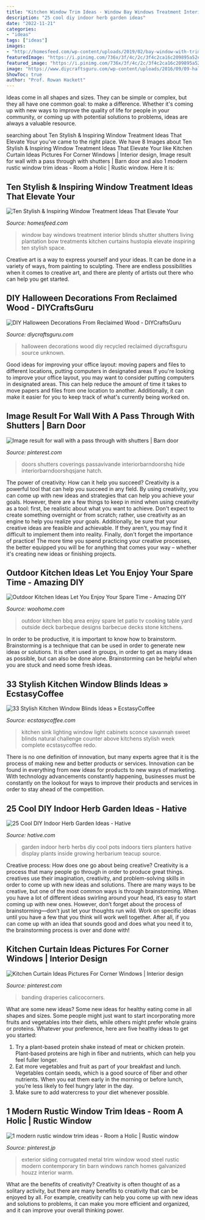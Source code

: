 ```yaml
---
title: "Kitchen Window Trim Ideas - Window Bay Windows Treatment Interior Blinds Shutter Shutters Living Plantation Bow Treatments Kitchen Curtains Hustopia Elevate Inspiring Ten Stylish Space"
description: "25 cool diy indoor herb garden ideas"
date: "2022-11-21"
categories:
- "ideas"
tags: ["ideas"]
images:
- "http://homesfeed.com/wp-content/uploads/2019/02/bay-window-with-trim-shutter-in-white-white-sofa-slipcovers-x-base-coffee-table-in-white-wood-plank-floors.jpg"
featuredImage: "https://i.pinimg.com/736x/3f/4c/2c/3f4c2ca16c209895a52ea0aa591e3a7f.jpg"
featured_image: "https://i.pinimg.com/736x/3f/4c/2c/3f4c2ca16c209895a52ea0aa591e3a7f.jpg"
image: "https://www.diycraftsguru.com/wp-content/uploads/2016/09/09-halloween-decorations-made-out-of-recycled-wood.jpg"
ShowToc: true
author: "Prof. Rowan Hackett"
---
```



Ideas come in all shapes and sizes. They can be simple or complex, but they all have one common goal: to make a difference. Whether it's coming up with new ways to improve the quality of life for people in your community, or coming up with potential solutions to problems, ideas are always a valuable resource.

	

		
searching about Ten Stylish &amp; Inspiring Window Treatment Ideas That Elevate Your you've came to the right place. We have 8 Images about Ten Stylish &amp; Inspiring Window Treatment Ideas That Elevate Your like Kitchen Curtain Ideas Pictures For Corner Windows | Interior design, Image result for wall with a pass through with shutters | Barn door and also 1 modern rustic window trim ideas - Room a Holic | Rustic window. Here it is:
		
    
## Ten Stylish &amp; Inspiring Window Treatment Ideas That Elevate Your

<img loading=lazy src="http://homesfeed.com/wp-content/uploads/2019/02/bay-window-with-trim-shutter-in-white-white-sofa-slipcovers-x-base-coffee-table-in-white-wood-plank-floors.jpg" onerror="this.onerror=null;this.src='https://tse2.mm.bing.net/th?id=OIP.dtkwbXb9L7Ag9WrntYt55gHaLH&amp;pid=15.1';" alt="Ten Stylish &amp; Inspiring Window Treatment Ideas That Elevate Your">

_Source: homesfeed.com_

>window bay windows treatment interior blinds shutter shutters living plantation bow treatments kitchen curtains hustopia elevate inspiring ten stylish space. 

	

Creative art is a way to express yourself and your ideas. It can be done in a variety of ways, from painting to sculpting. There are endless possibilities when it comes to creative art, and there are plenty of artists out there who can help you get started.

    
## DIY Halloween Decorations From Reclaimed Wood - DIYCraftsGuru

<img loading=lazy src="https://www.diycraftsguru.com/wp-content/uploads/2016/09/09-halloween-decorations-made-out-of-recycled-wood.jpg" onerror="this.onerror=null;this.src='https://tse4.mm.bing.net/th?id=OIP.cba10RhgbOlkEYJn68-AaAHaNK&amp;pid=15.1';" alt="DIY Halloween Decorations From Reclaimed Wood - DIYCraftsGuru">

_Source: diycraftsguru.com_

>halloween decorations wood diy recycled reclaimed diycraftsguru source unknown. 

	

Good ideas for improving your office layout: moving papers and files to different locations, putting computers in designated areas
If you're looking to improve your office layout, you may want to consider putting computers in designated areas. This can help reduce the amount of time it takes to move papers and files from one location to another. Additionally, it can make it easier for you to keep track of what's currently being worked on.

    
## Image Result For Wall With A Pass Through With Shutters | Barn Door

<img loading=lazy src="https://i.pinimg.com/736x/3f/4c/2c/3f4c2ca16c209895a52ea0aa591e3a7f.jpg" onerror="this.onerror=null;this.src='https://tse2.mm.bing.net/th?id=OIP.pPzIZ0_3bHOsv1bq3cze7wAAAA&amp;pid=15.1';" alt="Image result for wall with a pass through with shutters | Barn door">

_Source: pinterest.com_

>doors shutters coverings passavivande interiorbarndoorshq hide interiorbarndoorshqsjane hatch. 

	

The power of creativity: How can it help you succeed?
Creativity is a powerful tool that can help you succeed in any field. By using creativity, you can come up with new ideas and strategies that can help you achieve your goals. However, there are a few things to keep in mind when using creativity as a tool: first, be realistic about what you want to achieve. Don't expect to create something overnight or from scratch; rather, use creativity as an engine to help you realize your goals. Additionally, be sure that your creative ideas are feasible and achievable. If they aren't, you may find it difficult to implement them into reality. Finally, don't forget the importance of practice! The more time you spend practicing your creative processes, the better equipped you will be for anything that comes your way – whether it's creating new ideas or finishing projects.

    
## Outdoor Kitchen Ideas Let You Enjoy Your Spare Time - Amazing DIY

<img loading=lazy src="http://www.woohome.com/wp-content/uploads/2014/02/outdoor-kitchen-15.jpg" onerror="this.onerror=null;this.src='https://tse2.mm.bing.net/th?id=OIP.aBX0IHzMpmdlZpbli8pgXgHaJ4&amp;pid=15.1';" alt="Outdoor Kitchen Ideas Let You Enjoy Your Spare Time - Amazing DIY">

_Source: woohome.com_

>outdoor kitchen bbq area enjoy spare let patio tv cooking table yard outside deck barbeque designs barbecue decks stone kitchens. 

	

In order to be productive, it is important to know how to brainstorm. Brainstorming is a technique that can be used in order to generate new ideas or solutions. It is often used in groups, in order to get as many ideas as possible, but can also be done alone. Brainstorming can be helpful when you are stuck and need some fresh ideas.

    
## 33 Stylish Kitchen Window Blinds Ideas » EcstasyCoffee

<img loading=lazy src="https://i0.wp.com/www.ecstasycoffee.com/wp-content/uploads/2016/10/white-cabinets-and-natural-light.jpg?resize=564%2C846" onerror="this.onerror=null;this.src='https://tse1.mm.bing.net/th?id=OIP.9D7Pf747K2MwGUdc8ALmdwHaLH&amp;pid=15.1';" alt="33 Stylish Kitchen Window Blinds Ideas » EcstasyCoffee">

_Source: ecstasycoffee.com_

>kitchen sink lighting window light cabinets sconce savannah sweet blinds natural challenge counter above kitchens stylish week complete ecstasycoffee redo. 

	

There is no one definition of innovation, but many experts agree that it is the process of making new and better products or services. Innovation can be found in everything from new ideas for products to new ways of marketing. With technology advancements constantly happening, businesses must be constantly on the lookout for ways to improve their products and services in order to stay ahead of the competition.

    
## 25 Cool DIY Indoor Herb Garden Ideas - Hative

<img loading=lazy src="http://hative.com/wp-content/uploads/2014/11/indoor-garden/25-tiers-of-herbs.jpg" onerror="this.onerror=null;this.src='https://tse3.mm.bing.net/th?id=OIP.4RnxXOb-65zizvkcVai5qAHaK_&amp;pid=15.1';" alt="25 Cool DIY Indoor Herb Garden Ideas - Hative">

_Source: hative.com_

>garden indoor herb herbs diy cool pots indoors tiers planters hative display plants inside growing herbarium teacup source. 

	

Creative process: How does one go about being creative?
Creativity is a process that many people go through in order to produce great things. creatives use their imagination, creativity, and problem-solving skills in order to come up with new ideas and solutions. There are many ways to be creative, but one of the most common ways is through brainstorming. When you have a lot of different ideas swirling around your head, it’s easy to start coming up with new ones. However, don’t forget about the process of brainstorming—don’t just let your thoughts run wild. Work on specific ideas until you have a few that you think will work well together. After all, if you can come up with an idea that sounds good and does what you need it to, the brainstorming process is over and done with!

    
## Kitchen Curtain Ideas Pictures For Corner Windows | Interior Design

<img loading=lazy src="https://i.pinimg.com/736x/a5/11/86/a5118629a0ab445337bf28cea6bd80ab.jpg" onerror="this.onerror=null;this.src='https://tse3.mm.bing.net/th?id=OIP.ov2WBeUblU7Ko1Typ_Gy2wHaJ4&amp;pid=15.1';" alt="Kitchen Curtain Ideas Pictures For Corner Windows | Interior design">

_Source: pinterest.com_

>banding draperies calicocorners. 

	

What are some new ideas?
Some new ideas for healthy eating come in all shapes and sizes. Some people might just want to start incorporating more fruits and vegetables into their diets, while others might prefer whole grains or proteins. Whatever your preference, here are five healthy ideas to get you started: 
1) Try a plant-based protein shake instead of meat or chicken protein. Plant-based proteins are high in fiber and nutrients, which can help you feel fuller longer. 
2) Eat more vegetables and fruit as part of your breakfast and lunch. Vegetables contain seeds, which is a good source of fiber and other nutrients. When you eat them early in the morning or before lunch, you’re less likely to feel hungry later in the day. 
3) Make sure to add watercress to your diet whenever possible.

    
## 1 Modern Rustic Window Trim Ideas - Room A Holic | Rustic Window

<img loading=lazy src="https://i.pinimg.com/736x/0b/1b/5c/0b1b5c14610b3e6b6984cc342a27530b.jpg" onerror="this.onerror=null;this.src='https://tse3.mm.bing.net/th?id=OIP.GhvGQsy7Wq0jESO5tp0txgHaLJ&amp;pid=15.1';" alt="1 modern rustic window trim ideas - Room a Holic | Rustic window">

_Source: pinterest.jp_

>exterior siding corrugated metal trim window wood steel rustic modern contemporary tin barn windows ranch homes galvanized houzz interior warm. 

	

What are the benefits of creativity?
Creativity is often thought of as a solitary activity, but there are many benefits to creativity that can be enjoyed by all. For example, creativity can help you come up with new ideas and solutions to problems, it can make you more efficient and organized, and it can improve your overall thinking power.

